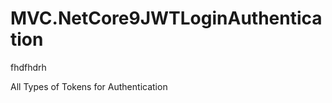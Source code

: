 
# MVC.NetCore9JWTLoginAuthentication







fhdfhdrh


















All Types of Tokens for Authentication








